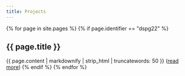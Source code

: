 ```yaml
---
title: Projects
---
```


{% for page in site.pages %}
{% if page.identifier == "dspg22" %}    
## {{ page.title }}
{{ page.content | markdownify | strip_html | truncatewords: 50 }} ([read more](page.url))
{% endif %}
{% endfor %}
